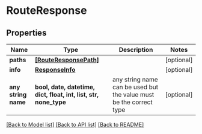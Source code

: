# RouteResponse


## Properties
Name | Type | Description | Notes
------------ | ------------- | ------------- | -------------
**paths** | [**[RouteResponsePath]**](RouteResponsePath.md) |  | [optional] 
**info** | [**ResponseInfo**](ResponseInfo.md) |  | [optional] 
**any string name** | **bool, date, datetime, dict, float, int, list, str, none_type** | any string name can be used but the value must be the correct type | [optional]

[[Back to Model list]](../README.md#documentation-for-models) [[Back to API list]](../README.md#documentation-for-api-endpoints) [[Back to README]](../README.md)


